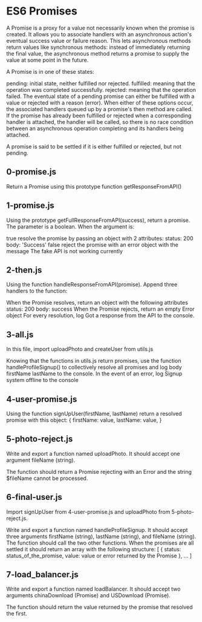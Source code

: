 # ES6 Promises
A Promise is a proxy for a value not necessarily known when the promise is created. It allows you to associate handlers with an asynchronous action's eventual success value or failure reason. This lets asynchronous methods return values like synchronous methods: instead of immediately returning the final value, the asynchronous method returns a promise to supply the value at some point in the future.

A Promise is in one of these states:

pending: initial state, neither fulfilled nor rejected.
fulfilled: meaning that the operation was completed successfully.
rejected: meaning that the operation failed.
The eventual state of a pending promise can either be fulfilled with a value or rejected with a reason (error). When either of these options occur, the associated handlers queued up by a promise's then method are called. If the promise has already been fulfilled or rejected when a corresponding handler is attached, the handler will be called, so there is no race condition between an asynchronous operation completing and its handlers being attached.

A promise is said to be settled if it is either fulfilled or rejected, but not pending.
## 0-promise.js
Return a Promise using this prototype function getResponseFromAPI()
## 1-promise.js
Using the prototype getFullResponseFromAPI(success), return a promise. The parameter is a boolean.
When the argument is:

true
	resolve the promise by passing an object with 2 attributes:
		status: 200
		body: 'Success'
false
	reject the promise with an error object with the message The fake API is not working currently
## 2-then.js
Using the function handleResponseFromAPI(promise).
Append three handlers to the function:

When the Promise resolves, return an object with the following attributes
status: 200
body: success
When the Promise rejects, return an empty Error object
For every resolution, log Got a response from the API to the console.
## 3-all.js
In this file, import uploadPhoto and createUser from utils.js

Knowing that the functions in utils.js return promises, use the function handleProfileSignup() to collectively resolve all promises and log body firstName lastName to the console.
In the event of an error, log Signup system offline to the console
## 4-user-promise.js
Using the function signUpUser(firstName, lastName) return a resolved promise with this object:
{
  firstName: value,
  lastName: value,
}
## 5-photo-reject.js
Write and export a function named uploadPhoto. It should accept one argument fileName (string).

The function should return a Promise rejecting with an Error and the string $fileName cannot be processed.
## 6-final-user.js 
Import signUpUser from 4-user-promise.js and uploadPhoto from 5-photo-reject.js.

Write and export a function named handleProfileSignup. It should accept three arguments firstName (string), lastName (string), and fileName (string). The function should call the two other functions. When the promises are all settled it should return an array with the following structure:
[
    {
      status: status_of_the_promise,
      value: value or error returned by the Promise
    },
    ...
  ]
## 7-load_balancer.js
Write and export a function named loadBalancer. It should accept two arguments chinaDownload (Promise) and USDownload (Promise).

The function should return the value returned by the promise that resolved the first.

